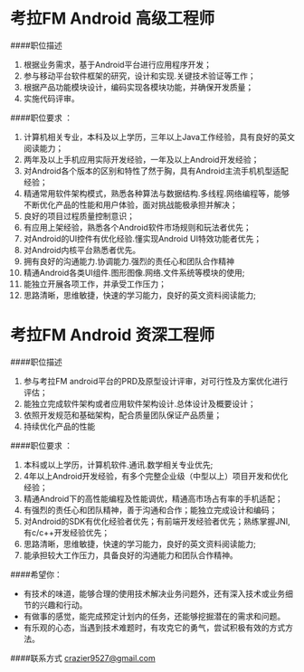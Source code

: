 考拉FM Android 高级工程师
==========  
####职位描述 
1. 根据业务需求，基于Android平台进行应用程序开发；
2. 参与移动平台软件框架的研究，设计和实现.关键技术验证等工作；
3. 根据产品功能模块设计，编码实现各模块功能，并确保开发质量；
4. 实施代码评审。

####职位要求 ：
1. 计算机相关专业，本科及以上学历，三年以上Java工作经验，具有良好的英文阅读能力；
2. 两年及以上手机应用实际开发经验，一年及以上Android开发经验；
2. 对Android各个版本的区别和特性了然于胸，具有Android主流手机机型适配经验；
3. 精通常用软件架构模式，熟悉各种算法与数据结构.多线程.网络编程等，能够不断优化产品的性能和用户体验，面对挑战能极承担并解决；
4. 良好的项目过程质量控制意识；
5. 有应用上架经验，熟悉各个Android软件市场规则和玩法者优先；
6. 对Android的UI控件有优化经验.懂实现Android UI特效功能者优先；
7. 对Android内核平台熟悉者优先。
8. 拥有良好的沟通能力.协调能力.强烈的责任心和团队合作精神
9. 精通Android各类UI组件.图形图像.网络.文件系统等模块的使用;
10. 能独立开展各项工作，并承受工作压力；
11. 思路清晰，思维敏捷，快速的学习能力，良好的英文资料阅读能力;


考拉FM Android 资深工程师
==========  
####职位描述 
1. 参与考拉FM android平台的PRD及原型设计评审，对可行性及方案优化进行评估；
2. 能独立完成软件架构或者应用软件架构设计.总体设计及概要设计；
3. 依照开发规范和基础架构，配合质量团队保证产品质量；
4. 持续优化产品的性能

####职位要求 ：
1. 本科或以上学历，计算机软件.通讯.数学相关专业优先;
2. 4年以上Android开发经验，有多个完整企业级（中型以上）项目开发和优化经验；
3. 精通Android下的高性能编程及性能调优，精通高市场占有率的手机适配；
4. 有强烈的责任心和团队精神，善于沟通和合作；能独立完成设计和编码；
6. 对Android的SDK有优化经验者优先；有前端开发经验者优先；熟练掌握JNI,有c/c++开发经验优先；
7. 思路清晰，思维敏捷，快速的学习能力，良好的英文资料阅读能力;
8. 能承担较大工作压力，具备良好的沟通能力和团队合作精神。

####希望你：
+ 有技术的味道，能够合理的使用技术解决业务问题外，还有深入技术或业务细节的兴趣和行动。
+ 有做事的感觉，能完成预定计划内的任务，还能够挖掘潜在的需求和问题。
+ 有乐观的心态，当遇到技术难题时，有攻克它的勇气，尝试积极有效的方式方法。

####联系方式
[crazier9527@gmail.com](mailto:crazier9527@gmail.com)
